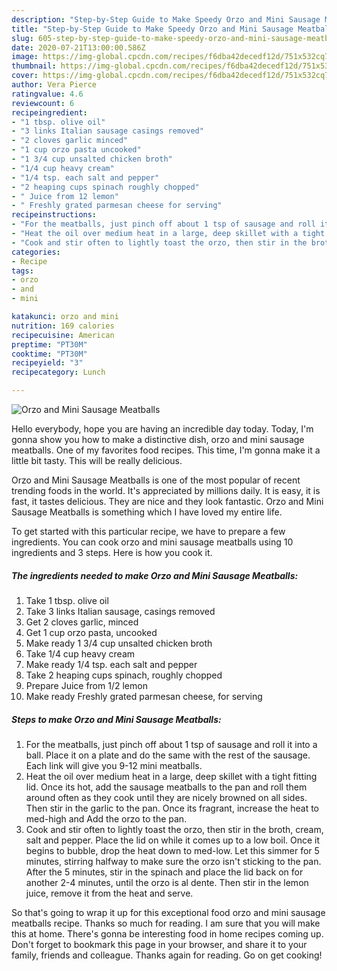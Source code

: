 ```yaml
---
description: "Step-by-Step Guide to Make Speedy Orzo and Mini Sausage Meatballs"
title: "Step-by-Step Guide to Make Speedy Orzo and Mini Sausage Meatballs"
slug: 605-step-by-step-guide-to-make-speedy-orzo-and-mini-sausage-meatballs
date: 2020-07-21T13:00:00.586Z
image: https://img-global.cpcdn.com/recipes/f6dba42decedf12d/751x532cq70/orzo-and-mini-sausage-meatballs-recipe-main-photo.jpg
thumbnail: https://img-global.cpcdn.com/recipes/f6dba42decedf12d/751x532cq70/orzo-and-mini-sausage-meatballs-recipe-main-photo.jpg
cover: https://img-global.cpcdn.com/recipes/f6dba42decedf12d/751x532cq70/orzo-and-mini-sausage-meatballs-recipe-main-photo.jpg
author: Vera Pierce
ratingvalue: 4.6
reviewcount: 6
recipeingredient:
- "1 tbsp. olive oil"
- "3 links Italian sausage casings removed"
- "2 cloves garlic minced"
- "1 cup orzo pasta uncooked"
- "1 3/4 cup unsalted chicken broth"
- "1/4 cup heavy cream"
- "1/4 tsp. each salt and pepper"
- "2 heaping cups spinach roughly chopped"
- " Juice from 12 lemon"
- " Freshly grated parmesan cheese for serving"
recipeinstructions:
- "For the meatballs, just pinch off about 1 tsp of sausage and roll it into a ball. Place it on a plate and do the same with the rest of the sausage. Each link will give you 9-12 mini meatballs."
- "Heat the oil over medium heat in a large, deep skillet with a tight fitting lid. Once its hot, add the sausage meatballs to the pan and roll them around often as they cook until they are nicely browned on all sides. Then stir in the garlic to the pan. Once its fragrant, increase the heat to med-high and Add the orzo to the pan."
- "Cook and stir often to lightly toast the orzo, then stir in the broth, cream, salt and pepper. Place the lid on while it comes up to a low boil. Once it begins to bubble, drop the heat down to med-low. Let this simmer for 5 minutes, stirring halfway to make sure the orzo isn&#39;t sticking to the pan. After the 5 minutes, stir in the spinach and place the lid back on for another 2-4 minutes, until the orzo is al dente. Then stir in the lemon juice, remove it from the heat and serve."
categories:
- Recipe
tags:
- orzo
- and
- mini

katakunci: orzo and mini 
nutrition: 169 calories
recipecuisine: American
preptime: "PT30M"
cooktime: "PT30M"
recipeyield: "3"
recipecategory: Lunch

---
```



![Orzo and Mini Sausage Meatballs](https://img-global.cpcdn.com/recipes/f6dba42decedf12d/751x532cq70/orzo-and-mini-sausage-meatballs-recipe-main-photo.jpg)

Hello everybody, hope you are having an incredible day today. Today, I'm gonna show you how to make a distinctive dish, orzo and mini sausage meatballs. One of my favorites food recipes. This time, I'm gonna make it a little bit tasty. This will be really delicious.

Orzo and Mini Sausage Meatballs is one of the most popular of recent trending foods in the world. It's appreciated by millions daily. It is easy, it is fast, it tastes delicious. They are nice and they look fantastic. Orzo and Mini Sausage Meatballs is something which I have loved my entire life.




To get started with this particular recipe, we have to prepare a few ingredients. You can cook orzo and mini sausage meatballs using 10 ingredients and 3 steps. Here is how you cook it.

<!--inarticleads1-->

##### The ingredients needed to make Orzo and Mini Sausage Meatballs:

1. Take 1 tbsp. olive oil
1. Take 3 links Italian sausage, casings removed
1. Get 2 cloves garlic, minced
1. Get 1 cup orzo pasta, uncooked
1. Make ready 1 3/4 cup unsalted chicken broth
1. Take 1/4 cup heavy cream
1. Make ready 1/4 tsp. each salt and pepper
1. Take 2 heaping cups spinach, roughly chopped
1. Prepare  Juice from 1/2 lemon
1. Make ready  Freshly grated parmesan cheese, for serving




<!--inarticleads2-->

##### Steps to make Orzo and Mini Sausage Meatballs:

1. For the meatballs, just pinch off about 1 tsp of sausage and roll it into a ball. Place it on a plate and do the same with the rest of the sausage. Each link will give you 9-12 mini meatballs.
1. Heat the oil over medium heat in a large, deep skillet with a tight fitting lid. Once its hot, add the sausage meatballs to the pan and roll them around often as they cook until they are nicely browned on all sides. Then stir in the garlic to the pan. Once its fragrant, increase the heat to med-high and Add the orzo to the pan.
1. Cook and stir often to lightly toast the orzo, then stir in the broth, cream, salt and pepper. Place the lid on while it comes up to a low boil. Once it begins to bubble, drop the heat down to med-low. Let this simmer for 5 minutes, stirring halfway to make sure the orzo isn&#39;t sticking to the pan. After the 5 minutes, stir in the spinach and place the lid back on for another 2-4 minutes, until the orzo is al dente. Then stir in the lemon juice, remove it from the heat and serve.




So that's going to wrap it up for this exceptional food orzo and mini sausage meatballs recipe. Thanks so much for reading. I am sure that you will make this at home. There's gonna be interesting food in home recipes coming up. Don't forget to bookmark this page in your browser, and share it to your family, friends and colleague. Thanks again for reading. Go on get cooking!
